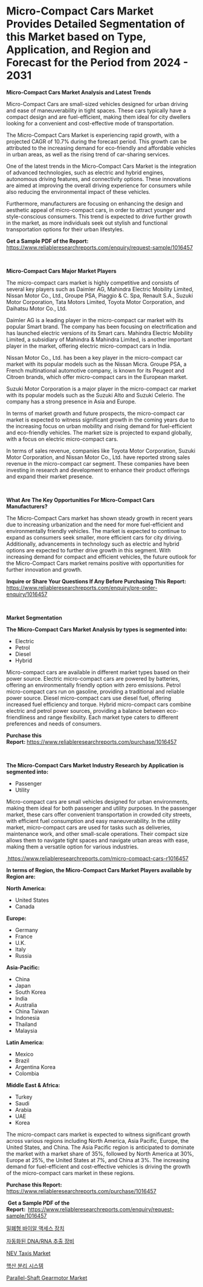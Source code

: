 <p><h1>Micro-Compact Cars Market Provides Detailed Segmentation of this Market based on Type, Application, and Region and Forecast for the Period from 2024 - 2031</h1></p><p><strong>Micro-Compact Cars Market Analysis and Latest Trends</strong></p>
<p><p>Micro-Compact Cars are small-sized vehicles designed for urban driving and ease of maneuverability in tight spaces. These cars typically have a compact design and are fuel-efficient, making them ideal for city dwellers looking for a convenient and cost-effective mode of transportation.</p><p>The Micro-Compact Cars Market is experiencing rapid growth, with a projected CAGR of 10.7% during the forecast period. This growth can be attributed to the increasing demand for eco-friendly and affordable vehicles in urban areas, as well as the rising trend of car-sharing services.</p><p>One of the latest trends in the Micro-Compact Cars Market is the integration of advanced technologies, such as electric and hybrid engines, autonomous driving features, and connectivity options. These innovations are aimed at improving the overall driving experience for consumers while also reducing the environmental impact of these vehicles.</p><p>Furthermore, manufacturers are focusing on enhancing the design and aesthetic appeal of micro-compact cars, in order to attract younger and style-conscious consumers. This trend is expected to drive further growth in the market, as more individuals seek out stylish and functional transportation options for their urban lifestyles.</p></p>
<p><strong>Get a Sample PDF of the Report:&nbsp;</strong> <a href="https://www.reliableresearchreports.com/enquiry/request-sample/1016457">https://www.reliableresearchreports.com/enquiry/request-sample/1016457</a></p>
<p>&nbsp;</p>
<p><strong>Micro-Compact Cars Major Market Players</strong></p>
<p><p>The micro-compact cars market is highly competitive and consists of several key players such as Daimler AG, Mahindra Electric Mobility Limited, Nissan Motor Co., Ltd., Groupe PSA, Piaggio & C. Spa, Renault S.A., Suzuki Motor Corporation, Tata Motors Limited, Toyota Motor Corporation, and Daihatsu Motor Co., Ltd.</p><p>Daimler AG is a leading player in the micro-compact car market with its popular Smart brand. The company has been focusing on electrification and has launched electric versions of its Smart cars. Mahindra Electric Mobility Limited, a subsidiary of Mahindra & Mahindra Limited, is another important player in the market, offering electric micro-compact cars in India.</p><p>Nissan Motor Co., Ltd. has been a key player in the micro-compact car market with its popular models such as the Nissan Micra. Groupe PSA, a French multinational automotive company, is known for its Peugeot and Citroen brands, which offer micro-compact cars in the European market.</p><p>Suzuki Motor Corporation is a major player in the micro-compact car market with its popular models such as the Suzuki Alto and Suzuki Celerio. The company has a strong presence in Asia and Europe.</p><p>In terms of market growth and future prospects, the micro-compact car market is expected to witness significant growth in the coming years due to the increasing focus on urban mobility and rising demand for fuel-efficient and eco-friendly vehicles. The market size is projected to expand globally, with a focus on electric micro-compact cars.</p><p>In terms of sales revenue, companies like Toyota Motor Corporation, Suzuki Motor Corporation, and Nissan Motor Co., Ltd. have reported strong sales revenue in the micro-compact car segment. These companies have been investing in research and development to enhance their product offerings and expand their market presence.</p></p>
<p>&nbsp;</p>
<p><strong>What Are The Key Opportunities For Micro-Compact Cars Manufacturers?</strong></p>
<p><p>The Micro-Compact Cars market has shown steady growth in recent years due to increasing urbanization and the need for more fuel-efficient and environmentally friendly vehicles. The market is expected to continue to expand as consumers seek smaller, more efficient cars for city driving. Additionally, advancements in technology such as electric and hybrid options are expected to further drive growth in this segment. With increasing demand for compact and efficient vehicles, the future outlook for the Micro-Compact Cars market remains positive with opportunities for further innovation and growth.</p></p>
<p><strong>Inquire or Share Your Questions If Any Before Purchasing This Report:</strong> <a href="https://www.reliableresearchreports.com/enquiry/pre-order-enquiry/1016457">https://www.reliableresearchreports.com/enquiry/pre-order-enquiry/1016457</a></p>
<p>&nbsp;</p>
<p><strong>Market Segmentation</strong></p>
<p><strong>The Micro-Compact Cars Market Analysis by types is segmented into:</strong></p>
<p><ul><li>Electric</li><li>Petrol</li><li>Diesel</li><li>Hybrid</li></ul></p>
<p><p>Micro-compact cars are available in different market types based on their power source. Electric micro-compact cars are powered by batteries, offering an environmentally friendly option with zero emissions. Petrol micro-compact cars run on gasoline, providing a traditional and reliable power source. Diesel micro-compact cars use diesel fuel, offering increased fuel efficiency and torque. Hybrid micro-compact cars combine electric and petrol power sources, providing a balance between eco-friendliness and range flexibility. Each market type caters to different preferences and needs of consumers.</p></p>
<p><strong>Purchase this Report:&nbsp;</strong><a href="https://www.reliableresearchreports.com/purchase/1016457">https://www.reliableresearchreports.com/purchase/1016457</a></p>
<p>&nbsp;</p>
<p><strong>The Micro-Compact Cars Market Industry Research by Application is segmented into:</strong></p>
<p><ul><li>Passenger</li><li>Utility</li></ul></p>
<p><p>Micro-compact cars are small vehicles designed for urban environments, making them ideal for both passenger and utility purposes. In the passenger market, these cars offer convenient transportation in crowded city streets, with efficient fuel consumption and easy maneuverability. In the utility market, micro-compact cars are used for tasks such as deliveries, maintenance work, and other small-scale operations. Their compact size allows them to navigate tight spaces and navigate urban areas with ease, making them a versatile option for various industries.</p></p>
<p><a href="https://www.reliableresearchreports.com/micro-compact-cars-r1016457">&nbsp;https://www.reliableresearchreports.com/micro-compact-cars-r1016457</a></p>
<p><strong>In terms of Region, the Micro-Compact Cars Market Players available by Region are:</strong></p>
<p>
    <p> <strong> North America: </strong>
        <ul>
            <li>United States</li>
            <li>Canada</li>
        </ul>
        </p> 
    <p> <strong> Europe: </strong>
        <ul>
            <li>Germany</li>
            <li>France</li>
            <li>U.K.</li>
            <li>Italy</li>
            <li>Russia</li>
        </ul>
        </p> 
    <p> <strong> Asia-Pacific: </strong>
        <ul>
            <li>China</li>
            <li>Japan</li>
            <li>South Korea</li>
            <li>India</li>
            <li>Australia</li>
            <li>China Taiwan</li>
            <li>Indonesia</li>
            <li>Thailand</li>
            <li>Malaysia</li>
        </ul>
        </p> 
    <p> <strong> Latin America: </strong>
        <ul>
            <li>Mexico</li>
            <li>Brazil</li>
            <li>Argentina Korea</li>
            <li>Colombia</li>
        </ul>
        </p> 
    <p> <strong> Middle East & Africa: </strong>
        <ul>
            <li>Turkey</li>
            <li>Saudi</li>
            <li>Arabia</li>
            <li>UAE</li>
            <li>Korea</li>
        </ul>
    </p>
    </p>
<p><p>The micro-compact cars market is expected to witness significant growth across various regions including North America, Asia Pacific, Europe, the United States, and China. The Asia Pacific region is anticipated to dominate the market with a market share of 35%, followed by North America at 30%, Europe at 25%, the United States at 7%, and China at 3%. The increasing demand for fuel-efficient and cost-effective vehicles is driving the growth of the micro-compact cars market in these regions.</p></p>
<p><strong>Purchase this Report: </strong><a href="https://www.reliableresearchreports.com/purchase/1016457">https://www.reliableresearchreports.com/purchase/1016457</a></p>
<p>&nbsp;<strong>Get a Sample PDF of the Report:&nbsp;&nbsp;</strong><a href="https://www.reliableresearchreports.com/enquiry/request-sample/1016457">https://www.reliableresearchreports.com/enquiry/request-sample/1016457</a></p>
<p><strong></strong></p>
<p><p><a href="https://medium.com/@brisamorar2023/%ED%8F%90%EC%87%84%EB%90%9C-%EB%B0%94%EC%9D%B4%EC%95%8C-%EC%95%A1%EC%84%B8%EC%8A%A4-%EC%9E%A5%EC%B9%98-%EC%8B%9C%EC%9E%A5-%EA%B7%9C%EB%AA%A8-%EB%B0%8F-%EC%8B%9C%EC%9E%A5-%EB%8F%99%ED%96%A5-%EC%99%84%EC%A0%84%ED%95%9C-%EC%82%B0%EC%97%85-%EA%B0%9C%EC%9A%94-2024%EB%85%84%EB%B6%80%ED%84%B0-2031%EB%85%84%EA%B9%8C%EC%A7%80-55075c3859a8">밀폐형 바이알 액세스 장치</a></p><p><a href="https://github.com/RichardLueilwitz787/Market-Research-Report-List-2/blob/main/220628793636.md">자동화된 DNA/RNA 추출 장비</a></p><p><a href="https://www.linkedin.com/pulse/nev-taxis-market-size-cagr-trends-2024-2030-calybiz-ftuye">NEV Taxis Market</a></p><p><a href="https://github.com/kein8762/Market-Research-Report-List-1/blob/main/115235193637.md">핵산 분리 시스템</a></p><p><a href="https://www.linkedin.com/pulse/parallel-shaft-gearmotor-market-report-reveals-latest-vej0e">Parallel-Shaft Gearmotor Market</a></p></p>